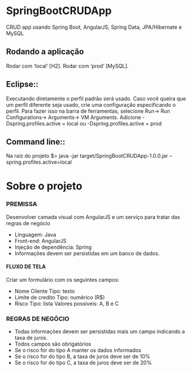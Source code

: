# SpringBootCRUDApp
CRUD app usando Spring Boot, AngularJS, Spring Data, JPA/Hibernate e MySQL


## Rodando a aplicação
Rodar com ‘local’ [H2]. 
Rodar com ‘prod’ [MySQL].

## Eclipse:: 
Executando diretamente o perfil padrão será usado. Caso você queira que um perfil diferente seja usado, crie uma configuração especificando o perfil. Para fazer isso na barra de ferramentas, selecione Run-> Run Configurations-> Arguments-> VM Arguments. Adicione -Dspring.profiles.active = local ou -Dspring.profiles.active = prod

## Command line::
Na raiz do projeto
$> java -jar target/SpringBootCRUDApp-1.0.0.jar –spring.profiles.active=local



# Sobre o projeto


### PREMISSA

Desenvolver camada visual com AngularJS e um serviço para tratar das
regras de negócio

- Linguagem: Java
- Front-end: AngularJS
- Injeção de dependência: Spring
- Informações devem ser persistidas em um banco de dados. 


#### FLUXO DE TELA

Criar um formulário com os seguintes campos:

- Nome Cliente
Tipo: texto
- Limite de credito
Tipo: numérico (R$)
- Risco
Tipo: lista
Valores possíveis: A, B e C 

### REGRAS DE NEGÓCIO

- Todas informações devem ser persistidas mais um campo indicando a
taxa de juros.
- Todos campos são obrigatórios
- Se o risco for do tipo A manter os dados informados
- Se o risco for do tipo B, a taxa de juros deve ser de 10%
- Se o risco for do tipo C, a taxa de juros deve ser de 20% 
